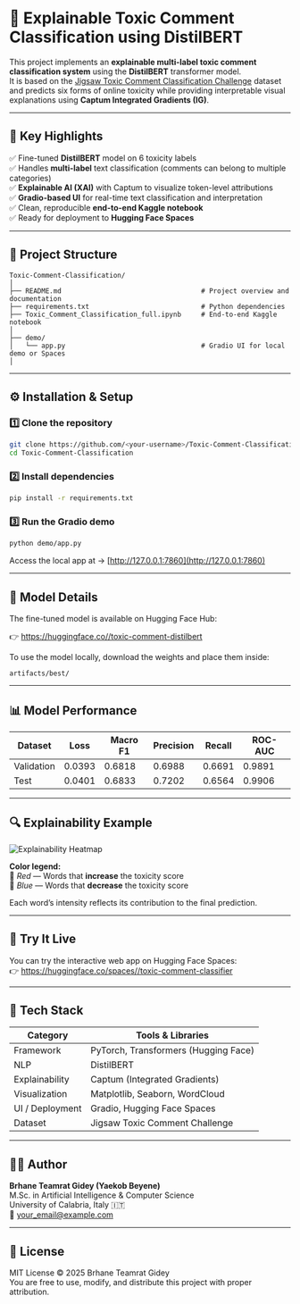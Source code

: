 # 🧠 Explainable Toxic Comment Classification using DistilBERT

This project implements an **explainable multi-label toxic comment classification system** using the **DistilBERT** transformer model.  
It is based on the [Jigsaw Toxic Comment Classification Challenge](https://www.kaggle.com/c/jigsaw-toxic-comment-classification-challenge) dataset and predicts six forms of online toxicity while providing interpretable visual explanations using **Captum Integrated Gradients (IG)**.

---

## 🚀 Key Highlights

✅ Fine-tuned **DistilBERT** model on 6 toxicity labels  
✅ Handles **multi-label** text classification (comments can belong to multiple categories)  
✅ **Explainable AI (XAI)** with Captum to visualize token-level attributions  
✅ **Gradio-based UI** for real-time text classification and interpretation  
✅ Clean, reproducible **end-to-end Kaggle notebook**  
✅ Ready for deployment to **Hugging Face Spaces**  

---

## 🧱 Project Structure

```
Toxic-Comment-Classification/
│
├── README.md                                   # Project overview and documentation
├── requirements.txt                            # Python dependencies
├── Toxic_Comment_Classification_full.ipynb     # End-to-end Kaggle notebook
│
├── demo/
│   └── app.py                                  # Gradio UI for local demo or Spaces
│

```

---

## ⚙️ Installation & Setup

### 1️⃣ Clone the repository
```bash
git clone https://github.com/<your-username>/Toxic-Comment-Classification.git
cd Toxic-Comment-Classification
```

### 2️⃣ Install dependencies
```bash
pip install -r requirements.txt
```

### 3️⃣ Run the Gradio demo
```bash
python demo/app.py
```

Access the local app at → [http://127.0.0.1:7860](http://127.0.0.1:7860)

---

## 🧩 Model Details

The fine-tuned model is available on Hugging Face Hub:

👉 [https://huggingface.co/<your-username>/toxic-comment-distilbert](https://huggingface.co/<your-username>/toxic-comment-distilbert)

To use the model locally, download the weights and place them inside:
```
artifacts/best/
```

---

## 📊 Model Performance

| Dataset | Loss | Macro F1 | Precision | Recall | ROC-AUC |
|----------|------|----------|------------|---------|----------|
| Validation | 0.0393 | 0.6818 | 0.6988 | 0.6691 | 0.9891 |
| Test       | 0.0401 | 0.6833 | 0.7202 | 0.6564 | 0.9906 |

---

## 🔍 Explainability Example

![Explainability Heatmap](docs/explainability_heatmap.png)

**Color legend:**  
🔴 *Red* — Words that **increase** the toxicity score  
🔵 *Blue* — Words that **decrease** the toxicity score  

Each word’s intensity reflects its contribution to the final prediction.

---

## 🧪 Try It Live

You can try the interactive web app on Hugging Face Spaces:  
👉 [https://huggingface.co/spaces/<your-username>/toxic-comment-classifier](https://huggingface.co/spaces/<your-username>/toxic-comment-classifier)

---

## 🧰 Tech Stack

| Category | Tools & Libraries |
|-----------|------------------|
| Framework | PyTorch, Transformers (Hugging Face) |
| NLP | DistilBERT |
| Explainability | Captum (Integrated Gradients) |
| Visualization | Matplotlib, Seaborn, WordCloud |
| UI / Deployment | Gradio, Hugging Face Spaces |
| Dataset | Jigsaw Toxic Comment Challenge |

---

## 🧑‍💻 Author

**Brhane Teamrat Gidey (Yaekob Beyene)**  
M.Sc. in Artificial Intelligence & Computer Science  
University of Calabria, Italy 🇮🇹  
📧 [your_email@example.com](mailto:your_email@example.com)

---

## 🪪 License

MIT License © 2025 Brhane Teamrat Gidey  
You are free to use, modify, and distribute this project with proper attribution.
